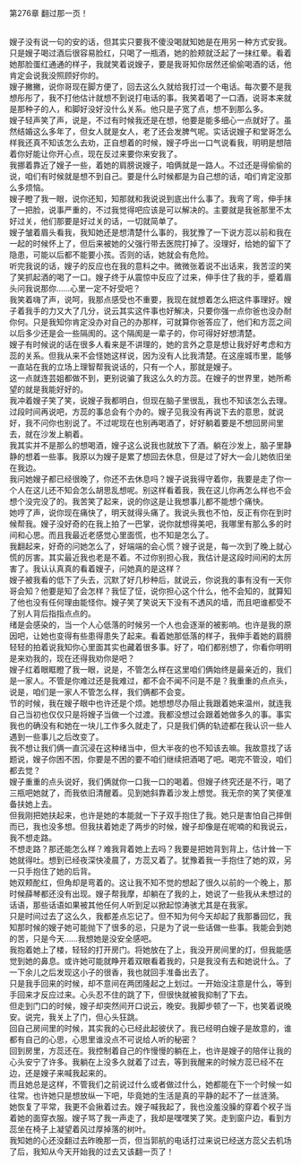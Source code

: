 第276章 翻过那一页！
<br />嫂子没有说一句的安的话，但其实只要我不傻没喝就知她是在用另一种方式安我。<br />只是嫂子喝过酒后很容易脸红，只喝了一瓶酒，她的脸颊就泛起了一抹红晕。看着她那脸蛋红通通的样子，我就笑着说嫂子，要是我哥知你居然还偷偷喝酒的话，他肯定会说我没照顾好你的。<br />嫂子撇撇，说你哥现在脚方便了，回去这么久就给我打过一个电话。每次要不是我想彤彤了，我不打他估计就想不到说打电话的事。我笑着喝了一口酒，说哥本来就是那种子的人，和脚好没好没什么关系。他只是子宽了点，想不到那么多。<br />嫂子轻声笑了声，说是，不过有时候我还是在想，他要是能多细心一点就好了。虽然结婚这么多年了，但女人就是女人，老了还会发脾气呢。实话说嫂子和堂哥怎么样我还真不知该怎么去劝，正自想着的时候，嫂子呼出一口气说看我，明明是想陪着你好能让你开心点，现在反过来要你来安我了。<br />我挪着靠近了嫂子一些，着她的肩膀说嫂子，咱俩就是一路人。不过还是得偷偷的说，咱们有时候就是想不到自己。要是什么时候都是为自己想的话，咱们肯定没那么多烦恼。<br />嫂子瞪了我一眼，说你还知，知那就和我说说到底出什么事了。我弯了弯，伸手抹了一把脸，说事严重的，不过我觉得吧应该是可以解决的。主要就是我爸那里不太好过关，他们那要是好过关的话，一切就简单了。<br />嫂子皱着眉头看我，我知她还是想清楚什么事的，我犹豫了一下说方蕊以前和我在一起的时候怀上了，但后来被她的父强行带去医院打掉了。没理好，给她的留下了隐患，可能以后都不能要小孩。否则的话，她就会有危险。<br />听完我说的话，嫂子的反应也在我的意料之中。微微张着说不出话来，我苦涩的笑了笑抓起酒的喝了一口。嫂子终于从震惊中反应了过来，伸手住了我的手，蹙着眉头问我说那你……心里一定不好受吧？<br />我笑着嗨了声，说呵，我那点感受也不重要，我现在就想着怎么把这件事理好。嫂子着我手的力又大了几分，说云其实这件事也好解决，只要你强一点你爸也没办耐你何。只是我知你肯定没办对自己的办那样，可就算你爸答应了，他们和方蕊之间以后多少还是会一些隔阂的。这个隔阂是一辈子的，你可得好好想清楚。<br />嫂子有时候说的话在很多人看来是不讲理的，她的言外之意是想让我好好考虑和方蕊的关系。但我从来不会怪她这样说，因为没有人比我清楚。在这座城市里，能够一直站在我的立场上理智帮我说话的，只有一个人，那就是嫂子。<br />这一点就连芸姐都做不到，更别说骗了我这么久的方蕊。在嫂子的世界里，她所希望的就是我能好好的。<br />我冲着嫂子笑了笑，说嫂子我都明白，但现在脑子里很乱，我也不知该怎么去理。过段时间再说吧，方蕊的事总会有个办的。嫂子见我没有再说下去的意思，就说好，我不问你也别说了。不过呢现在也别再喝酒了，好好躺着要是不想回房间里去，就在沙发上躺着。<br />我其实并不是那么的想喝酒，嫂子这么说我也就放下了酒。躺在沙发上，脑子里静静的想着一些事。我原以为嫂子是累了想回去休息，但是过了好大一会儿她依旧坐在我边。<br />我问她嫂子都已经很晚了，你还不去休息吗？嫂子说我得守着你，我要是走了你一个人在这儿还不知会怎么胡思乱想呢。别这样看着我，我在这儿你再怎么样也不会想个没完没了的。我苦笑了起来，说的你这是让我想事儿都不能想个痛快。<br />她哼了声，说你现在痛快了，明天就得头痛了。我说头我也不怕，反正有你在到时候帮我。嫂子没好奇的在我上拍了一巴掌，说你就想得美吧，我哪里有那么多的时间和心思。而且我最近老感觉心里面慌，也不知是怎么了。<br />我翻起来，好奇的问她怎么了，好端端的会心慌？嫂子说是，每一次到了晚上就心慌的厉害。其实最近我也老是不着。不过你别担心我，我估计是这段时间闲的太厉害了。我认认真真的看着嫂子，问她真的是这样？<br />嫂子被我看的低下了头去，沉默了好几秒种后，就说云，你说我的事有没有一天你哥会知？他要是知了会怎样？我怔了怔，说你担心这个什么，他不会知的，就算知了他也没有任何理由能怪你。嫂子笑了笑说天下没有不透风的墙，而且吧谁都受不了别人背后指指点点的。<br />绪是会感染的，当一个人心低落的时候另一个人也会逐渐的被影响。也许是我的原因吧，让她也变得有些患得患失了起来。看着她那低落的样子，我伸手着她的肩膀轻轻的拍着说我知你心里面其实也藏着很多事。好了，咱们都别想了，你看你明明是来劝我的，现在还得我劝你是吧？<br />嫂子红着眼眶瞪了我一眼，说是，不管怎么样在这里咱们俩始终是最亲近的，我们是一家人。不管是你难过还是我难过，都不会不闻不问是不是？我重重的点点头，说是，咱们是一家人不管怎么样，我们俩都不会变。<br />节的时候，我在嫂子眼中也许还是个烦。她想想尽办阻止我跟着她来温州，就连我自己当初也仅仅只是将嫂子当做一个过渡。我都没想过会跟着她做多久的事。事实我也的确没有和她在一块儿工作多久就走了，只是我们俩的轨迹都在我认识一些人遇到一些事儿之后改变了。<br />我不想让我们俩一直沉浸在这种绪当中，但大半夜的也不知该去嘛。我故意找了话题说，嫂子你困不困，你要是不困的要不咱们继续把酒喝了吧。喝完不管没，咱们都去觉？<br />嫂子重重的点头说好，我们俩就你一口我一口的喝着。但嫂子终究还是不行，喝了三瓶吧她就了，而我依旧清醒着。见到她斜靠着沙发上想觉。我无奈的笑了笑便准备扶她上去。<br />但我刚把她扶起来，也许是她的本能就一下子双手抱住了我。她只是害怕自己摔倒而已，我也没多想。但我扶着她走了两步的时候，嫂子却像是在呢喃的和我说云，我不想走路。<br />不想走路？那还能怎么样？难我背着她上去吗？我要是把她背到背上，估计耸一下她就得吐。想到已经夜深快凌晨了，方蕊又着了。犹豫着我一手抱住了她的双，另一只手抱住了她的后背。<br />她双颊酡红，但角却是弯着的。这让我不知不觉的想起了很久以前的一个晚上，那时候薛琴都还没有出现。嫂子帮我摩，却躺在了我的上，她说了一些我从未想过的话语，那些话语如果被其他任何人听到足以掀起惊涛骇尤其是在我家。<br />只是时间过去了这么久，我都差点忘记了。但不知为何今天却起了我那番回忆，我知那时候的嫂子她可能抛下了很多的忌，只是为了说一些话做一些事。我能会到她的苦，只是今天……我想她是没安全感吧。<br />我抱着她上了楼，轻轻的打开房门。将她放在了上，我没开房间里的灯，但我能感觉到她的鼻息。或许她可能就睁开着双眼看着我的，只是我没有去和她说什么。了一下余儿之后发现这小子的很香，我也就回手准备出去了。<br />只是我手回来的时候，却不意间在两团隆起之上划过。一开始没注意是什么，等到手回来才反应过来。心头忍不住的跳了下，但很快就被我抑制了下去。<br />但走到门口的时候，嫂子却突然间开口说云，晚安。我脚步顿了一下，也笑着说晚安。说完，我关上了门，但心头狂跳。<br />回自己房间里的时候，其实我的心已经此起彼伏了。我已经明白嫂子是故意的，谁都有自己的心思，心思里谁没点不可说给人听的秘密？<br />回到房里，方蕊还在。我控制着自己的作慢慢的躺在上，也许是嫂子的陪伴让我的心头安宁了许多。我躺在上没多久就着了过去，等到我醒来的时候方蕊已经不在边，还是嫂子来喊我起来的。<br />而且她总是这样，不管我们之前说过什么或者做过什么，她都能在下一个时候一如往常。也许她只是想放纵一下吧，毕竟她的生活是真的平静的起不了一丝涟漪。<br />她恢复了平常，我更不会揪着过去。嫂子喊我起了，我也没羞没臊的穿着个衩子当着她的面穿衣服。嫂子骂了我一声走了，我却是嘿嘿笑了笑。走到窗户边，看到方蕊坐在椅子上凝望着风过厚掉落的树叶。<br />我知她的心还没翻过去昨晚那一页，但当郭航的电话打过来说已经送方蕊父去机场了后，我知从今天开始我的过去又该翻一页了！